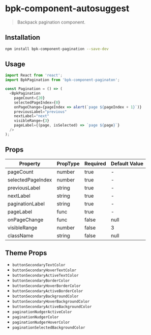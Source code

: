 # bpk-component-autosuggest

> Backpack pagination component.

## Installation

```sh
npm install bpk-component-pagination --save-dev
```

## Usage

```js
import React from 'react';
import BpkPagination from 'bpk-component-paginaton';

const Pagination = () => (
  <BpkPagination
    pageCount={20}
    selectedPageIndex={0}
    onPageChange={pageIndex => alert(`page ${pageIndex + 1}`)}
    previousLabel="previous"
    nextLabel="next"
    visibleRange={3}
    pageLabel={(page, isSelected) => `page ${page}`}
  />
);

```

## Props

| Property          | PropType             | Required | Default Value |
| ----------------- | -------------------- | -------- | ------------- |
| pageCount         | number               | true     | -             |
| selectedPageIndex | number               | true     | -             |
| previousLabel     | string               | true     | -             |
| nextLabel         | string               | true     | -             |
| paginationLabel   | string               | true     | -             |
| pageLabel         | func                 | true     | -             |
| onPageChange      | func                 | false    | null          |
| visibleRange      | number               | false    | 3             |
| className         | string               | false    | null          |

## Theme Props

* `buttonSecondaryTextColor`
* `buttonSecondaryHoverTextColor`
* `buttonSecondaryActiveTextColor`
* `buttonSecondaryBorderColor`
* `buttonSecondaryHoverBorderColor`
* `buttonSecondaryActiveBorderColor`
* `buttonSecondaryBackgroundColor`
* `buttonSecondaryHoverBackgroundColor`
* `buttonSecondaryActiveBackgroundColor`
* `paginationNudgerActiveColor`
* `paginationNudgerColor`
* `paginationNudgerHoverColor`
* `paginationSelectedBackgroundColor`

